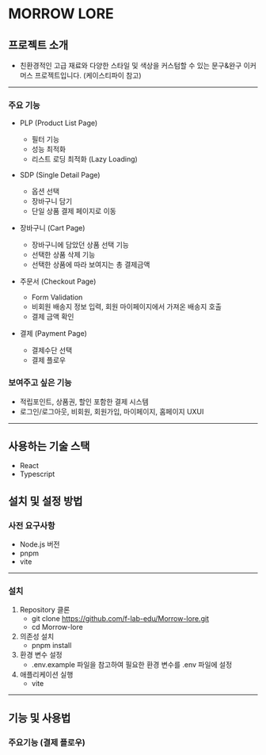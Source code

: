 # MORROW LORE
## 프로젝트 소개
- 친환경적인 고급 재료와 다양한 스타일 및 색상을 커스텀할 수 있는 문구&완구 이커머스 프로젝트입니다. (케이스티파이 참고)
---
### 주요 기능
- PLP (Product List Page)
  - 필터 기능
  - 성능 최적화
  - 리스트 로딩 최적화 (Lazy Loading)

- SDP (Single Detail Page)
  - 옵션 선택
  - 장바구니 담기
  - 단일 상품 결제 페이지로 이동

- 장바구니 (Cart Page)
  - 장바구니에 담았던 상품 선택 기능
  - 선택한 상품 삭제 기능
  - 선택한 상품에 따라 보여지는 총 결제금액

- 주문서 (Checkout Page)
  - Form Validation
  - 비회원 배송지 정보 입력, 회원 마이페이지에서 가져온 배송지 호출
  - 결제 금액 확인
 
- 결제 (Payment Page)
  - 결제수단 선택
  - 결제 플로우

### 보여주고 싶은 기능
- 적립포인트, 상품권, 할인 포함한 결제 시스템
- 로그인/로그아웃, 비회원, 회원가입, 마이페이지, 홈페이지 UXUI
---
## 사용하는 기술 스택
- React
- Typescript

## 설치 및 설정 방법
### 사전 요구사항
- Node.js 버전
- pnpm
- vite
---

### 설치
1. Repository 클론
   - git clone https://github.com/f-lab-edu/Morrow-lore.git
   - cd Morrow-lore
2. 의존성 설치
   - pnpm install
3. 환경 변수 설정
   - .env.example 파일을 참고하여 필요한 환경 변수를 .env 파일에 설정
4. 애플리케이션 실행
   - vite 
---

## 기능 및 사용법
### 주요기능 (결제 플로우)
